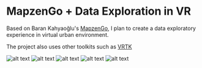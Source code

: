 # MapzenGo + Data Exploration in VR
Based on Baran Kahyaoğlu's [MapzenGo](http://barankahyaoglu.com/dev/), I plan to create a data exploratory experience in virtual urban environment.

The project also uses other toolkits such as [VRTK](https://github.com/thestonefox/VRTK)

![alt text](https://github.com/Minsheng/MapzenGo/Assets/Images/urban-1.JPG)
![alt text](https://github.com/Minsheng/MapzenGo/Assets/Images/urban-2.JPG)
![alt text](https://github.com/Minsheng/MapzenGo/Assets/Images/urban-3.JPG)
![alt text](https://github.com/Minsheng/MapzenGo/Assets/Images/vr-census-cubes-1.JPG)
![alt text](https://github.com/Minsheng/MapzenGo/Assets/Images/avg-ur-plus-wl-winter-tm.JPG)
